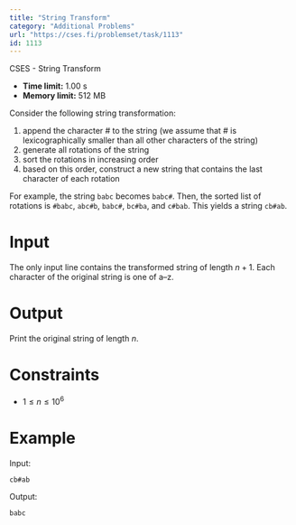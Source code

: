 ```yaml
---
title: "String Transform"
category: "Additional Problems"
url: "https://cses.fi/problemset/task/1113"
id: 1113
---
```


CSES - String Transform

  * **Time limit:** 1.00 s
  * **Memory limit:** 512 MB

Consider the following string transformation:

  1. append the character # to the string (we assume that # is lexicographically smaller than all other characters of the string)
  2. generate all rotations of the string
  3. sort the rotations in increasing order
  4. based on this order, construct a new string that contains the last character of each rotation

For example, the string `babc` becomes `babc#`. Then, the sorted list of
rotations is `#babc`, `abc#b`, `babc#`, `bc#ba`, and `c#bab`. This yields a
string `cb#ab`.

# Input

The only input line contains the transformed string of length $n+1$. Each
character of the original string is one of a–z.

# Output

Print the original string of length $n$.

# Constraints

  * $1 \le n \le 10^6$

# Example

Input:

    
    
    cb#ab
    

Output:

    
    
    babc
    


